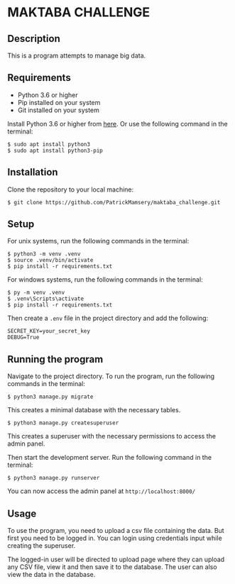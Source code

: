 # MAKTABA CHALLENGE

## Description
This is a program attempts to manage big data.

## Requirements
- Python 3.6 or higher
- Pip installed on your system
- Git installed on your system

Install Python 3.6 or higher from [here](https://www.python.org/downloads/). Or use the following command in the terminal:
```
$ sudo apt install python3
$ sudo apt install python3-pip

```

## Installation
Clone the repository to your local machine:
```
$ git clone https://github.com/PatrickMamsery/maktaba_challenge.git
```

## Setup
For unix systems, run the following commands in the terminal:
```
$ python3 -m venv .venv
$ source .venv/bin/activate
$ pip install -r requirements.txt
```

For windows systems, run the following commands in the terminal:
```
$ py -m venv .venv
$ .venv\Scripts\activate
$ pip install -r requirements.txt
```

Then create a `.env` file in the project directory and add the following:
```
SECRET_KEY=your_secret_key
DEBUG=True
```

## Running the program
Navigate to the project directory.
To run the program, run the following commands in the terminal:
```
$ python3 manage.py migrate
``` 
This creates a minimal database with the necessary tables.
```
$ python3 manage.py createsuperuser
```
This creates a superuser with the necessary permissions to access the admin panel.

Then start the development server. Run the following command in the terminal:
```
$ python3 manage.py runserver
```
You can now access the admin panel at `http://localhost:8000/`

## Usage
To use the program, you need to upload a csv file containing the data. But first you need to be logged in. You can login using credentials input while creating the superuser.

The logged-in user will be directed to upload page where they can upload any CSV file, view it and then save it to the database. The user can also view the data in the database.

<!-- ## Testing
To run the tests, run the following command in the terminal:
```
$ python3 manage.py test
``` -->